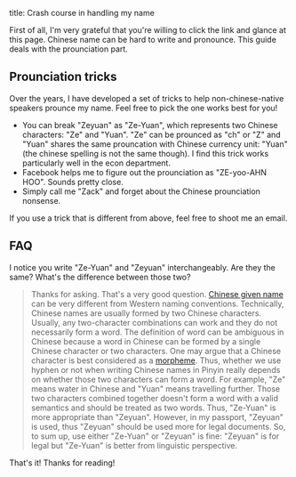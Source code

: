 title: Crash course in handling my name

First of all, I'm very grateful that you're willing to click the link and glance at this page.
Chinese name can be hard to write and pronounce. This guide deals with the prounciation part. 

## Prounciation tricks

Over the years, I have developed a set of tricks to help non-chinese-native speakers prounce my name. 
Feel free to pick the one works best for you!

- You can break "Zeyuan" as "Ze-Yuan", which represents two Chinese characters: "Ze" and "Yuan".
"Ze" can be prounced as "ch" or "Z" and "Yuan" shares the same prouncation with Chinese currency
unit: "Yuan" (the chinese spelling is not the same though). I find this trick works particularly well in
the econ department.
- Facebook helps me to figure out the prounciation as "ZE-yoo-AHN HOO". Sounds pretty close.
- Simply call me "Zack" and forget about the Chinese prounciation nonsense.

If you use a trick that is different from above, feel free to shoot me an email.


## FAQ

I notice you write "Ze-Yuan" and "Zeyuan" interchangeably. Are they the same? What's the difference
between those two?

> Thanks for asking. That's a very good question. [Chinese given name](https://en.wikipedia.org/wiki/Given_name#East_Asia)
can be very different from Western naming conventions. Technically, Chinese names are usually formed by
two Chinese characters. Usually, any two-character combinations can work and they do not necessarily form
a word. The definition of word can be ambiguous in Chinese because a word in Chinese can be formed by a
single Chinese character or two characters. One may argue that a Chinese character is best considered as
a [morpheme](https://en.wikipedia.org/wiki/Morpheme). Thus, whether we use hyphen or not when writing Chinese names in
Pinyin really depends on whether those two characters can form a word. For example, "Ze" means water in Chinese
and "Yuan" means travelling further. Those two characters combined together doesn't form a word with a valid
semantics and should be treated as two words. Thus, "Ze-Yuan" is more appropriate than "Zeyuan". However, in my passport,
"Zeyuan" is used, thus "Zeyuan" should be used more for legal documents. So, to sum up,
use either "Ze-Yuan" or "Zeyuan" is fine: "Zeyuan" is for legal but "Ze-Yuan" is better from linguistic perspective.

That's it! Thanks for reading!